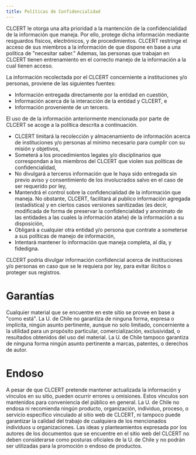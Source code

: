 ```yaml
---
title: Políticas de Confidencialidad
---
```


CLCERT le otorga una alta prioridad a la mantención de la confidencialidad de la información que maneja.
Por ello, protege dicha información mediante resguardos físicos, electrónicos, y de procedimientos. CLCERT restringe el acceso de sus miembros a la información de que dispone en base a una política de "necesitar saber." Ademas, las personas que trabajan en CLCERT tienen entrenamiento en el correcto manejo de la información a la cual tienen acceso.

La información recolectada por el CLCERT concerniente a instituciones y/o personas, proviene de las siguientes fuentes:

* Información entregada directamente por la entidad en cuestión,
* Información acerca de la interacción de la entidad y CLCERT, e
* Información proveniente de un tercero.

El uso de de la información anteriormente mencionada por parte de CLCERT se acoge a la política descrita a continuación.

* CLCERT limitará la recolección y almacenamiento de información acerca de instituciones y/o personas al mínimo necesario para cumplir con su misión y objetivos,
* Someterá a los procedimientos legales y/o disciplinarios que correspondan a los miembros del CLCERT que violen sus políticas de confidencialidad,
* No divulgará a terceros información que le haya sido entregada sin previo aviso y consentimiento de los involucrados salvo en el caso de ser requerido por ley,
* Mantendrá el control sobre la confidencialidad de la información que maneja. No obstante, CLCERT, facilitará al publico información agregada (estadística) y en ciertos casos versiones sanitizadas (es decir, modificada de forma de preservar la confidencialidad y anonimato de las entidades a las cuales la información atañe) de la información a su disposición,
* Obligará a cualquier otra entidad y/o persona que contrate a someterse a sus políticas de manejo de información,
* Intentará mantener lo información que maneja completa, al día, y fidedigna.

CLCERT podría divulgar información confidencial acerca de instituciones y/o personas en caso que se le requiera por ley, para evitar ilícitos o proteger sus registros.

# Garantías

Cualquier material que se encuentre en este sitio se provee en base a "como está". La U. de Chile no garantiza de ninguna forma, expresa o implícita, ningún asunto pertinente, aunque no solo limitado, concerniente a la utilidad para un propósito particular, comercialización, exclusividad, o resultados obtenidos del uso del material. La U. de Chile tampoco garantiza de ninguna forma ningún asunto pertinente a marcas, patentes, o derechos de autor.

# Endoso

A pesar de que CLCERT pretende mantener actualizada la información y vínculos en su sitio, pueden ocurrir errores u omisiones. Estos vínculos son mantenidos para conveniencia del público en general. La U. de Chile no endosa ni recomienda ningún producto, organización, individuo, proceso, o servicio especifico vinculado al sitio web de CLCERT, ni tampoco puede garantizar la calidad del trabajo de cualquiera de los mencionados individuos u organizaciones. Las ideas y planteamientos expresada por los autores de los documentos que se encuentre en el sitio web del CLCERT no deben considerarse como posturas oficiales de la U. de Chile y no podrán ser utilizadas para la promoción o endoso de productos.

